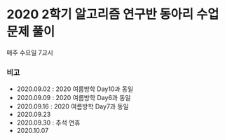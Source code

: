 # 2020 2학기 알고리즘 연구반 동아리 수업 문제 풀이

매주 수요일 7교시

### 비고
* 2020.09.02 : 2020 여름방학 Day10과 동일
* 2020.09.09 : 2020 여름방학 Day6과 동일
* 2020.09.16 : 2020 여름방학 Day7과 동일
* 2020.09.23
* 2020.09.30 : 추석 연휴
* 2020.10.07
